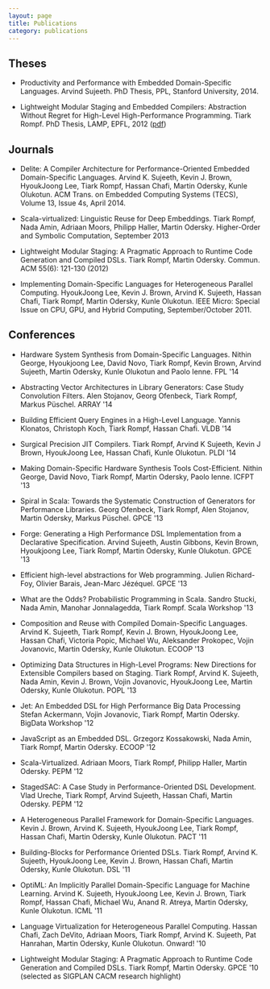```yaml
---
layout: page
title: Publications
category: publications
---
```



## Theses

* Productivity and Performance with Embedded Domain-Specific Languages.
  Arvind Sujeeth.
  PhD Thesis, PPL, Stanford University, 2014.

* Lightweight Modular Staging and Embedded Compilers: Abstraction Without Regret for High-Level High-Performance Programming. 
  Tiark Rompf. 
  PhD Thesis, LAMP, EPFL, 2012
  ([pdf](http://lampwww.epfl.ch/~rompf/thesis_120716.pdf))


## Journals

* Delite: A Compiler Architecture for Performance-Oriented Embedded Domain-Specific Languages.
  Arvind K. Sujeeth, Kevin J. Brown, HyoukJoong Lee, Tiark Rompf, Hassan Chafi, Martin Odersky, Kunle Olukotun.
  ACM Trans. on Embedded Computing Systems (TECS), Volume 13, Issue 4s, April 2014.

* Scala-virtualized: Linguistic Reuse for Deep Embeddings.
  Tiark Rompf, Nada Amin, Adriaan Moors, Philipp Haller, Martin Odersky.
  Higher-Order and Symbolic Computation, September 2013

* Lightweight Modular Staging: A Pragmatic Approach to Runtime Code Generation and Compiled DSLs.
  Tiark Rompf, Martin Odersky. 
  Commun. ACM 55(6): 121-130 (2012)

* Implementing Domain-Specific Languages for Heterogeneous Parallel Computing. 
  HyoukJoong Lee, Kevin J. Brown, Arvind K. Sujeeth, Hassan Chafi, Tiark Rompf, Martin Odersky, Kunle Olukotun. 
  IEEE Micro: Special Issue on CPU, GPU, and Hybrid Computing, September/October 2011.


## Conferences

* Hardware System Synthesis from Domain-Specific Languages.
  Nithin George, Hyoukjoong Lee, David Novo, Tiark Rompf, Kevin Brown, Arvind Sujeeth, Martin Odersky, Kunle Olukotun and Paolo Ienne.
  FPL '14

* Abstracting Vector Architectures in Library Generators: Case Study Convolution Filters.
  Alen Stojanov, Georg Ofenbeck, Tiark Rompf, Markus Püschel.
  ARRAY '14

* Building Efficient Query Engines in a High-Level Language.
  Yannis Klonatos, Christoph Koch, Tiark Rompf, Hassan Chafi.
  VLDB '14

* Surgical Precision JIT Compilers.
  Tiark Rompf, Arvind K Sujeeth, Kevin J Brown, HyoukJoong Lee, Hassan Chafi, Kunle Olukotun.
  PLDI '14

* Making Domain-Specific Hardware Synthesis Tools Cost-Efficient.
  Nithin George, David Novo, Tiark Rompf, Martin Odersky, Paolo Ienne.
  ICFPT '13

* Spiral in Scala: Towards the Systematic Construction of Generators for Performance Libraries.
  Georg Ofenbeck, Tiark Rompf, Alen Stojanov, Martin Odersky, Markus Püschel.
  GPCE '13

* Forge: Generating a High Performance DSL Implementation from a Declarative Specification.
  Arvind Sujeeth, Austin Gibbons, Kevin Brown, Hyoukjoong Lee, Tiark Rompf, Martin Odersky, Kunle Olukotun. 
  GPCE '13

* Efficient high-level abstractions for Web programming.
  Julien Richard-Foy, Olivier Barais, Jean-Marc Jézéquel.
  GPCE '13

* What are the Odds? Probabilistic Programming in Scala.
  Sandro Stucki, Nada Amin, Manohar Jonnalagedda, Tiark Rompf.
  Scala Workshop '13

* Composition and Reuse with Compiled Domain-Specific Languages.
  Arvind K. Sujeeth, Tiark Rompf, Kevin J. Brown, HyoukJoong Lee, Hassan Chafi, Victoria Popic, Michael Wu, Aleksander Prokopec, Vojin Jovanovic, Martin Odersky, Kunle Olukotun.
  ECOOP '13

* Optimizing Data Structures in High-Level Programs: New Directions for Extensible Compilers based on Staging.
  Tiark Rompf, Arvind K. Sujeeth, Nada Amin, Kevin J. Brown, Vojin Jovanovic, HyoukJoong Lee, Martin Odersky, Kunle Olukotun. 
  POPL '13

* Jet: An Embedded DSL for High Performance Big Data Processing
  Stefan Ackermann, Vojin Jovanovic, Tiark Rompf, Martin Odersky. 
  BigData Workshop '12

* JavaScript as an Embedded DSL. 
  Grzegorz Kossakowski, Nada Amin, Tiark Rompf, Martin Odersky. 
  ECOOP '12

* Scala-Virtualized. 
  Adriaan Moors, Tiark Rompf, Philipp Haller, Martin Odersky. 
  PEPM '12

* StagedSAC: A Case Study in Performance-Oriented DSL Development. 
  Vlad Ureche, Tiark Rompf, Arvind Sujeeth, Hassan Chafi, Martin Odersky. 
  PEPM '12

* A Heterogeneous Parallel Framework for Domain-Specific Languages. 
  Kevin J. Brown, Arvind K. Sujeeth, HyoukJoong Lee, Tiark Rompf, Hassan Chafi, Martin Odersky, Kunle Olukotun. 
  PACT '11

* Building-Blocks for Performance Oriented DSLs. 
  Tiark Rompf, Arvind K. Sujeeth, HyoukJoong Lee, Kevin J. Brown, Hassan Chafi, Martin Odersky, Kunle Olukotun. 
  DSL '11

* OptiML: An Implicitly Parallel Domain-Specific Language for Machine Learning. 
  Arvind K. Sujeeth, HyoukJoong Lee, Kevin J. Brown, Tiark Rompf, Hassan Chafi, Michael Wu, Anand R. Atreya, Martin Odersky, Kunle Olukotun. 
  ICML '11

* Language Virtualization for Heterogeneous Parallel Computing. 
  Hassan Chafi, Zach DeVito, Adriaan Moors, Tiark Rompf, Arvind K. Sujeeth, Pat Hanrahan, Martin Odersky, Kunle Olukotun. 
  Onward! '10

* Lightweight Modular Staging: A Pragmatic Approach to Runtime Code Generation and Compiled DSLs.
  Tiark Rompf, Martin Odersky. 
  GPCE '10 (selected as SIGPLAN CACM research highlight)
